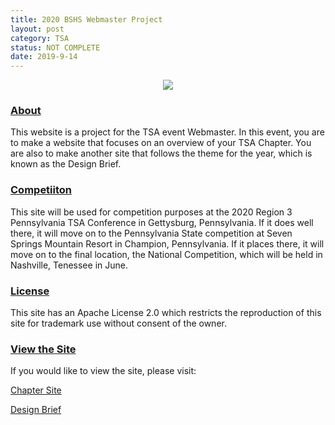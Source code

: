 ```yaml
---
title: 2020 BSHS Webmaster Project
layout: post
category: TSA
status: NOT COMPLETE
date: 2019-9-14
---
```


<center><img src="https://www.bradykondek.ga/pics/tsa-logo.png"></center>

### <u>About</u>

This website is a project for the TSA event Webmaster.  In this event, you are to make a website that focuses on an overview of your TSA Chapter.  You are also to make another site that follows the theme for the year, which is known as the Design Brief.

### <u>Competiiton</u>

This site will be used for competition purposes at the 2020 Region 3 Pennsylvania TSA Conference in Gettysburg, Pennsylvania.  If it does well there, it will move on to the Pennsylvania State competition at Seven Springs Mountain Resort in Champion, Pennsylvania.  If it places there, it will move on to the final location, the National Competition, which will be held in Nashville, Tenessee in June.

### <u>License</u>

This site has an Apache License 2.0 which restricts the reproduction of this site for trademark use without consent of the owner.

### <u>View the Site</u>

If you would like to view the site, please visit:

<a target="_blank" href="https://www.bshswebmaster.ga">Chapter Site</a>

<a target="_blank" href="https://designbrief.bshswebmaster.ga">Design Brief</a>
